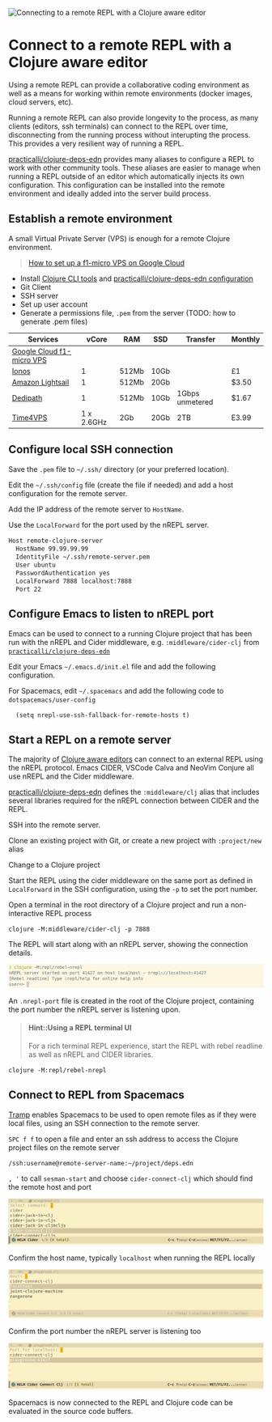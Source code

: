 ![Connecting to a remote REPL with a Clojure aware editor](https://raw.githubusercontent.com/practicalli/graphic-design/live/clojure/clojure-remote-repl-terminal-editor.png)

# Connect to a remote REPL with a Clojure aware editor
Using a remote REPL can provide a collaborative coding environment as well as a means for working within remote environments (docker images, cloud servers, etc).

Running a remote REPL can also provide longevity to the process, as many clients (editors, ssh terminals) can connect to the REPL over time, disconnecting from the running process without interupting the process.  This provides a very resilient way of running a REPL.

[practicalli/clojure-deps-edn]({{book.P9IClojureDepsEdnInstall}}) provides many aliases to configure a REPL to work with other community tools.  These aliases are easier to manage when running a REPL outside of an editor which automatically injects its own configuration.  This configuration can be installed into the remote environment and ideally added into the server build process.


## Establish a remote environment
A small Virtual Private Server (VPS) is enough for a remote Clojure environment.

> [How to set up a f1-micro VPS on Google Cloud](https://medium.com/@hbmy289/how-to-set-up-a-free-micro-vps-on-google-cloud-platform-bddee893ac09)

* Install [Clojure CLI tools](https://practicalli.github.io/clojure/clojure-tools/install/) and [practicalli/clojure-deps-edn configuration](https://practicalli.github.io/clojure/clojure-tools/install/community-tools.html)
* Git Client
* SSH server
* Set up user account
* Generate a permissions file, `.pem` from the server (TODO: how to generate .pem files)

| Services                                                           |      vCore | RAM   | SSD  | Transfer        | Monthly |
|--------------------------------------------------------------------|------------|-------|------|-----------------|---------|
| [Google Cloud f1-micro VPS](https://cloud.google.com/compute/docs) |            |       |      |                 |         |
| [Ionos](https://www.ionos.co.uk/servers/vps)                       |          1 | 512Mb | 10Gb |                 | £1      |
| [Amazon Lightsail](https://aws.amazon.com/lightsail/)              |          1 | 512Mb | 20Gb |                 | $3.50   |
| [Dedipath](https://dedipath.com/ssd-vps)                           |          1 | 512Mb | 10Gb | 1Gbps unmetered | $1.67   |
| [Time4VPS](https://www.time4vps.com/linux-vps/)                    | 1 x 2.6GHz | 2Gb   | 20Gb | 2TB             | E3.99   |


## Configure local SSH connection
Save the `.pem` file to `~/.ssh/` directory (or your preferred location).

Edit the `~/.ssh/config` file (create the file if needed) and add a host configuration for the remote server.

Add the IP address of the remote server to `HostName`.

Use the `LocalForward` for the port used by the nREPL server.

```
Host remote-clojure-server
  HostName 99.99.99.99
  IdentityFile ~/.ssh/remote-server.pem
  User ubuntu
  PasswordAuthentication yes
  LocalForward 7888 localhost:7888
  Port 22
```


## Configure Emacs to listen to nREPL port
Emacs can be used to connect to a running Clojure project that has been run with the nREPL and Cider middleware, e.g. `:middleware/cider-clj` from [`practicalli/clojure-deps-edn`](http://practicalli.github.io/clojure/clojure-tools/install/community-tools.html)

Edit your Emacs `~/.emacs.d/init.el` file and add the following configuration.

For Spacemacs, edit `~/.spacemacs` and add the following code to `dotspacemacs/user-config`

```elisp
  (setq nrepl-use-ssh-fallback-for-remote-hosts t)
```


## Start a REPL on a remote server
The majority of [Clojure aware editors](https://practicalli.github.io/clojure/clojure-editors/) can connect to an external REPL using the nREPL protocol.  Emacs CIDER, VSCode Calva and NeoVim Conjure all use nREPL and the Cider middleware.

[practicalli/clojure-deps-edn]({{book.P9IClojureDepsEdnInstall}}) defines the `:middleware/clj` alias that includes several libraries required for the nREPL connection between CIDER and the REPL.

SSH into the remote server.

Clone an existing project with Git, or create a new project with `:project/new` alias

Change to a Clojure project

Start the REPL using the cider middleware on the same port as defined in `LocalForward` in the SSH configuration, using the `-p` to set the port number.

Open a terminal in the root directory of a Clojure project and run a non-interactive REPL process
```shell
clojure -M:middleware/cider-clj -p 7888
```

The REPL will start along with an nREPL server, showing the connection details.

![Clojure Terminal REPL UI with Rebel readline](/images/clojure-repl-terminal-rebel-nrepl.png)

An `.nrepl-port` file is created in the root of the Clojure project, containing the port number the nREPL server is listening upon.


> #### Hint::Using a REPL terminal UI
> For a rich terminal REPL experience, start the REPL with rebel readline as well as nREPL and CIDER libraries.
```
clojure -M:repl/rebel-nrepl
```


## Connect to REPL from Spacemacs
[Tramp](https://www.emacswiki.org/emacs/TrampMode) enables Spacemacs to be used to open remote files as if they were local files, using an SSH connection to the remote server.

`SPC f f` to open a file and enter an ssh address to access the Clojure project files on the remote server

```
/ssh:username@remote-server-name:~/project/deps.edn
```

`, '` to call `sesman-start` and choose `cider-connect-clj` which should find the remote host and port

![Clojure Terminal REPL UI with Rebel readline](/images/spacemacs-clojure-cider-connect-clj.png)

Confirm the host name, typically `localhost` when running the REPL locally

![Clojure Terminal REPL UI with Rebel readline](/images/spacemacs-clojure-cider-connect-host.png)

Confirm the port number the nREPL server is listening too

![Clojure Terminal REPL UI with Rebel readline](/images/spacemacs-clojure-cider-connect-port.png)

Spacemacs is now connected to the REPL and Clojure code can be evaluated in the source code buffers.
